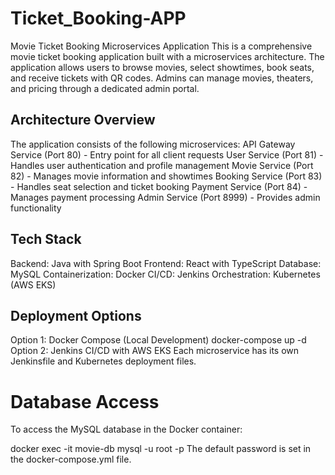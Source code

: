 # Ticket_Booking-APP
Movie Ticket Booking Microservices Application
This is a comprehensive movie ticket booking application built with a microservices architecture. The application allows users to browse movies, select showtimes, book seats, and receive tickets with QR codes. Admins can manage movies, theaters, and pricing through a dedicated admin portal.

## Architecture Overview
The application consists of the following microservices:
API Gateway Service (Port 80) - Entry point for all client requests
User Service (Port 81) - Handles user authentication and profile management
Movie Service (Port 82) - Manages movie information and showtimes
Booking Service (Port 83) - Handles seat selection and ticket booking
Payment Service (Port 84) - Manages payment processing
Admin Service (Port 8999) - Provides admin functionality

## Tech Stack
Backend: Java with Spring Boot
Frontend: React with TypeScript
Database: MySQL
Containerization: Docker
CI/CD: Jenkins
Orchestration: Kubernetes (AWS EKS)

## Deployment Options
Option 1: Docker Compose (Local Development)
docker-compose up -d
Option 2: Jenkins CI/CD with AWS EKS
Each microservice has its own Jenkinsfile and Kubernetes deployment files.

# Database Access
To access the MySQL database in the Docker container:

docker exec -it movie-db mysql -u root -p
The default password is set in the docker-compose.yml file.
